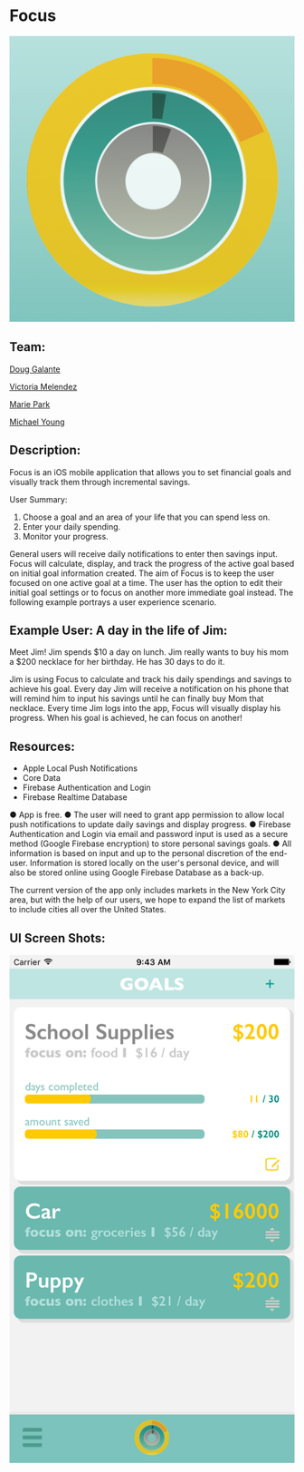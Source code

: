 # Focus

![alt tag](https://github.com/learn-co-students/Focus/blob/master/logo.png)


## Team:

[Doug Galante](https://github.com/Dougly)

[Victoria Melendez](https://github.com/VAMelend)

[Marie Park](https://github.com/marie-codes)

[Michael Young](https://github.com/jicaey)



## Description:

Focus is an iOS mobile application that allows you to set financial goals and visually track them through incremental savings. 

User Summary:
1. Choose a goal and an area of your life that you can spend less on.
2. Enter your daily spending.
3. Monitor your progress.

General users will receive daily notifications to enter then savings input. Focus will calculate, display, and track the progress of the active goal based on initial goal information created. The aim of Focus is to keep the user focused on one active goal at a time. The user has the option to edit their initial goal settings or to focus on another more immediate goal instead. The following example portrays a user experience scenario.



## Example User: A day in the life of Jim:

Meet Jim!
Jim spends $10 a day on lunch. 
Jim really wants to buy his mom a $200 necklace for her birthday. 
He has 30 days to do it.

Jim is using Focus to calculate and track his daily spendings and savings to achieve his goal. Every day Jim will receive a notification on his phone that will remind him to input his savings until he can finally buy Mom that necklace. Every time Jim logs into the app, Focus will visually display his progress. When his goal is achieved, he can focus on another!



## Resources:

- Apple Local Push Notifications
- Core Data
- Firebase Authentication and Login
- Firebase Realtime Database

● App is free. ● The user will need to grant app permission to allow local push notifications to update daily savings and display progress. ● Firebase Authentication and Login via email and password input is used as a secure method (Google Firebase encryption) to store personal savings goals. ● All information is based on input and up to the personal discretion of the end-user. Information is stored locally on the user's personal device, and will also be stored online using Google Firebase Database as a back-up.


The current version of the app only includes markets in the New York City area, but with the help of our users, we hope to expand the list of markets to include cities all over the United States.


## UI Screen Shots:


![alt tag](https://github.com/learn-co-students/Focus/blob/master/3_FOCUS_GoalPage.png)
